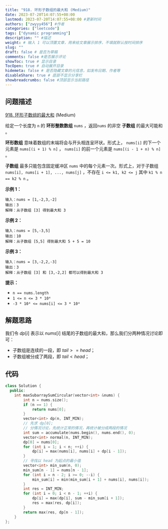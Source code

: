 ```yaml
---
title: "918. 环形子数组的最大和 (Medium)"
date: 2023-07-20T14:07:55+08:00
lastmod: 2023-07-20T14:07:55+08:00 #更新时间
authors: ["zwyyy456"] #作者
categories: ["leetcode"]
tags: ["dynamic programming"]
description: "" #描述
weight: # 输入 1 可以顶置文章，用来给文章展示排序，不填就默认按时间排序
slug: ""
draft: false # 是否为草稿
comments: false #是否展示评论
showToc: true # 显示目录
TocOpen: true # 自动展开目录
hidemeta: false # 是否隐藏文章的元信息，如发布日期、作者等
disableShare: true # 底部不显示分享栏
showbreadcrumbs: false #顶部显示当前路径
---
```

## 问题描述

[918. 环形子数组的最大和][link] (Medium)

[link]: https://leetcode.cn/problems/maximum-sum-circular-subarray/

给定一个长度为 `n` 的 **环形整数数组** `nums` ，返回`nums` 的非空 **子数组** 的最大可能和 。

**环形数组** 意味着数组的末端将会与开头相连呈环状。形式上， `nums[i]` 的下一个元素是 `nums[(i + 1) %
n]` ， `nums[i]` 的前一个元素是 `nums[(i - 1 + n) % n]` 。

**子数组** 最多只能包含固定缓冲区 `nums` 中的每个元素一次。形式上，对于子数组 `nums[i], nums[i + 1],
..., nums[j]` ，不存在 `i <= k1, k2 <= j` 其中 `k1 % n == k2 % n` 。

**示例 1：**

```
输入：nums = [1,-2,3,-2]
输出：3
解释：从子数组 [3] 得到最大和 3

```

**示例 2：**

```
输入：nums = [5,-3,5]
输出：10
解释：从子数组 [5,5] 得到最大和 5 + 5 = 10

```

**示例 3：**

```
输入：nums = [3,-2,2,-3]
输出：3
解释：从子数组 [3] 和 [3,-2,2] 都可以得到最大和 3

```

**提示：**

- `n == nums.length`
- `1 <= n <= 3 * 10⁴`
- `-3 * 10⁴ <= nums[i] <= 3 * 10⁴` 

## 解题思路

我们令 $dp[i]$ 表示以 $nums[i]$ 结尾的子数组的最大和，那么我们分两种情况讨论即可：

- 子数组是连续的一段，即 $tail >= head$；
- 子数组被分成了两段，即 $tail < head$；

## 代码

```cpp
class Solution {
  public:
    int maxSubarraySumCircular(vector<int> &nums) {
        int n = nums.size();
        if (n == 1) {
            return nums[0];
        }
        vector<int> dp(n, INT_MIN);
        // 先求 dp[0];
        // 分情况讨论，先统计正常的情况，再统计被分成两段的情况
        int sum = accumulate(nums.begin(), nums.end(), 0);
        vector<int> normal(n, INT_MIN);
        dp[0] = nums[0];
        for (int i = 1; i < n; ++i) {
            dp[i] = max(nums[i], nums[i] + dp[i - 1]);
        }
        // 寻找以 head 为起点的最小值
        vector<int> min_sum(n, 0);
        min_sum[n - 1] = nums[n - 1];
        for (int i = n - 2; i >= 0; --i) {
            min_sum[i] = min(min_sum[i + 1] + nums[i], nums[i]);
        }
        int res = INT_MIN;
        for (int i = 0; i < n - 1; ++i) {
            dp[i] = max(dp[i], sum - min_sum[i + 1]);
            res = max(res, dp[i]);
        }
        return max(res, dp[n - 1]);
    }
};
```
